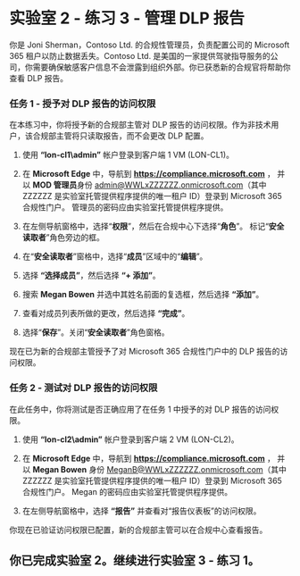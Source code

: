 # 实验室 2 - 练习 3 - 管理 DLP 报告

你是 Joni Sherman，Contoso Ltd. 的合规性管理员，负责配置公司的 Microsoft 365 租户以防止数据丢失。Contoso Ltd. 是美国的一家提供驾驶指导服务的公司，你需要确保敏感客户信息不会泄露到组织外部。你已获悉新的合规官将帮助你查看 DLP 报告。

### 任务 1 - 授予对 DLP 报告的访问权限

在本练习中，你将授予新的合规部主管对 DLP 报告的访问权限。作为非技术用户，该合规部主管将只读取报告，而不会更改 DLP 配置。

1. 使用 **“lon-cl1\admin”** 帐户登录到客户端 1 VM (LON-CL1)。

2. 在 **Microsoft Edge** 中，导航到 **https://compliance.microsoft.com** ， 并以 **MOD 管理员**身份 admin@WWLxZZZZZZ.onmicrosoft.com（其中 ZZZZZZ 是实验室托管提供程序提供的唯一租户 ID）登录到 Microsoft 365 合规性门户。  管理员的密码应由实验室托管提供程序提供。

3. 在左侧导航窗格中，选择“**权限**”，然后在合规中心下选择“**角色**”。  标记“**安全读取者**”角色旁边的框。

4. 在“**安全读取者**”窗格中，选择“**成员**”区域中的“**编辑**”。

5. 选择 **“选择成员”**，然后选择 **“+ 添加”**。

6. 搜索 **Megan Bowen** 并选中其姓名前面的复选框，然后选择 **“添加”**。

7. 查看对成员列表所做的更改，然后选择 **“完成”**。

8. 选择“**保存**”。关闭“**安全读取者**”角色窗格。

现在已为新的合规部主管授予了对 Microsoft 365 合规性门户中的 DLP 报告的访问权限。

### 任务 2 - 测试对 DLP 报告的访问权限

在此任务中，你将测试是否正确应用了在任务 1 中授予的对 DLP 报告的访问权限。

1. 使用 **“lon-cl2\admin”** 帐户登录到客户端 2 VM (LON-CL2)。

2. 在 **Microsoft Edge** 中，导航到 **https://compliance.microsoft.com** ， 并以 **Megan Bowen** 身份 MeganB@WWLxZZZZZZ.onmicrosoft.com（其中 ZZZZZZ 是实验室托管提供程序提供的唯一租户 ID）登录到 Microsoft 365 合规性门户。  Megan 的密码应由实验室托管提供程序提供。

3. 在左侧导航窗格中，选择 **“报告”** 并查看对“报告仪表板”的访问权限。

你现在已验证访问权限已配置，新的合规部主管可以在合规中心查看报告。

## 你已完成实验室 2。继续进行实验室 3 - 练习 1。
